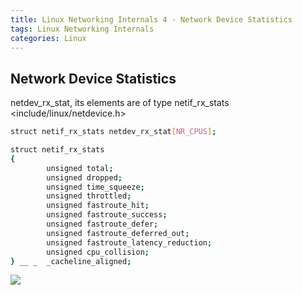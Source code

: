 ```yaml
---
title: Linux Networking Internals 4 - Network Device Statistics
tags: Linux Networking Internals
categories: Linux
---
```


## Network Device Statistics
netdev_rx_stat, its elements are of type netif_rx_stats        <include/linux/netdevice.h>

```bash
struct netif_rx_stats netdev_rx_stat[NR_CPUS];

struct netif_rx_stats
{
        unsigned total;
        unsigned dropped;
        unsigned time_squeeze;
        unsigned throttled;
        unsigned fastroute_hit;
        unsigned fastroute_success;
        unsigned fastroute_defer;
        unsigned fastroute_deferred_out;
        unsigned fastroute_latency_reduction;
        unsigned cpu_collision;
} __ _  _cacheline_aligned;
```

![](/images/Linux_network_internal_netdevice_Statistics.png)
